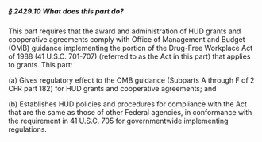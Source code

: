 ##### § 2429.10 What does this part do? #####

This part requires that the award and administration of HUD grants and cooperative agreements comply with Office of Management and Budget (OMB) guidance implementing the portion of the Drug-Free Workplace Act of 1988 (41 U.S.C. 701-707) (referred to as the Act in this part) that applies to grants. This part:

(a) Gives regulatory effect to the OMB guidance (Subparts A through F of 2 CFR part 182) for HUD grants and cooperative agreements; and

(b) Establishes HUD policies and procedures for compliance with the Act that are the same as those of other Federal agencies, in conformance with the requirement in 41 U.S.C. 705 for governmentwide implementing regulations.